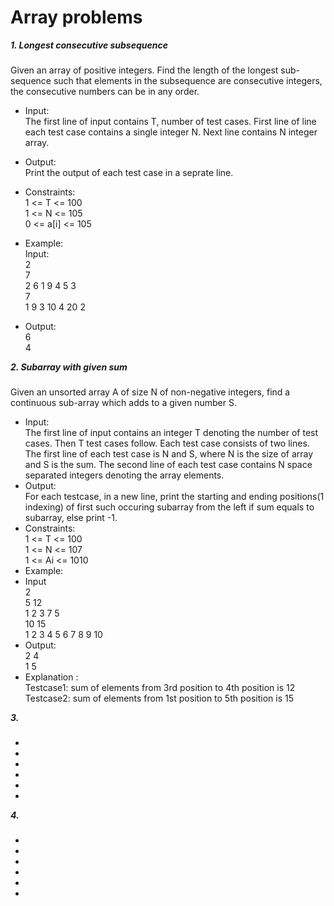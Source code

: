 # Array problems

 ***1. Longest consecutive subsequence***
 ###
Given an array of positive integers. Find the length of the longest sub-sequence such that elements in the subsequence are consecutive integers, the consecutive numbers can be in any order.
* Input: <br />
The first line of input contains T, number of test cases. First line of line each test case contains a single integer N.
Next line contains N integer array.
* Output: <br />
Print the output of each test case in a seprate line.
* Constraints: <br />
1 <= T <= 100 <br />
1 <= N <= 105 <br />
0 <= a[i] <= 105 <br />
* Example: <br />
Input: <br />
2 <br />
7 <br />
2 6 1 9 4 5 3 <br />
7 <br />
1 9 3 10 4 20 2 <br />

* Output: <br />
6 <br />
4 <br />


***2. Subarray with given sum***
###
Given an unsorted array A of size N of non-negative integers, find a continuous sub-array which adds to a given number S.
* Input: <br />
The first line of input contains an integer T denoting the number of test cases. Then T test cases follow. Each test case consists of two lines. The first line of each test case is N and S, where N is the size of array and S is the sum. The second line of each test case contains N space separated integers denoting the array elements.
* Output: <br />
For each testcase, in a new line, print the starting and ending positions(1 indexing) of first such occuring subarray from the left if sum equals to subarray, else print -1.
* Constraints: <br />
1 <= T <= 100 <br />
1 <= N <= 107 <br />
1 <= Ai <= 1010 <br />
* Example: <br />
* Input <br/>
2<br/>
5 12<br/>
1 2 3 7 5<br/>
10 15<br/>
1 2 3 4 5 6 7 8 9 10<br/>
* Output: <br />
2 4<br />
1 5<br />
* Explanation : <br />
Testcase1: sum of elements from 3rd position to 4th position is 12<br />
Testcase2: sum of elements from 1st position to 5th position is 15


***3.***
###
*
*
*
*
*
*


***4.***
###
*
*
*
*
*
*